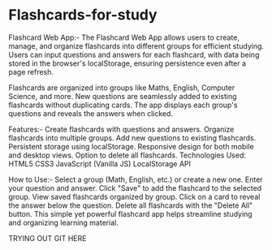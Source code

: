 # Flashcards-for-study


Flashcard Web App:-
The Flashcard Web App allows users to create, manage, and organize flashcards into different groups for efficient studying. Users can input questions and answers for each flashcard, with data being stored in the browser's localStorage, ensuring persistence even after a page refresh.

Flashcards are organized into groups like Maths, English, Computer Science, and more. New questions are seamlessly added to existing flashcards without duplicating cards. The app displays each group's questions and reveals the answers when clicked.


Features:-
Create flashcards with questions and answers.
Organize flashcards into multiple groups.
Add new questions to existing flashcards.
Persistent storage using localStorage.
Responsive design for both mobile and desktop views.
Option to delete all flashcards.
Technologies Used:
HTML5
CSS3
JavaScript (Vanilla JS)
LocalStorage API


How to Use:-
Select a group (Math, English, etc.) or create a new one.
Enter your question and answer.
Click "Save" to add the flashcard to the selected group.
View saved flashcards organized by group.
Click on a card to reveal the answer below the question.
Delete all flashcards with the "Delete All" button.
This simple yet powerful flashcard app helps streamline studying and organizing learning material.



TRYING OUT GIT HERE
